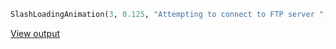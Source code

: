 ```python
SlashLoadingAnimation(3, 0.125, "Attempting to connect to FTP server ", "", "Connection Complete!")
```
[View output](https://github.com/danielhamen/Slash-Terminal-Animation/blob/main/Example.mp4?raw=true)
